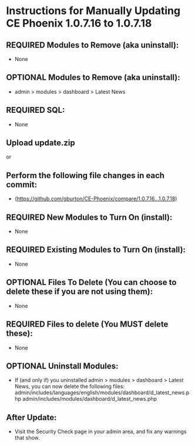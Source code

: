 # Instructions for Manually Updating CE Phoenix 1.0.7.16 to 1.0.7.18
## REQUIRED Modules to Remove (aka uninstall):
* None
## OPTIONAL  Modules to Remove (aka uninstall):
* admin > modules > dashboard > Latest News
## REQUIRED SQL:
* None
## Upload update.zip
or
## Perform the following file changes in each commit:
* (https://github.com/gburton/CE-Phoenix/compare/1.0.7.16...1.0.7.18)
## REQUIRED New Modules to Turn On (install):
* None
## REQUIRED Existing Modules to Turn On (install):
* None
## OPTIONAL Files To Delete (You can choose to delete these if you are not using them):
* None
## REQUIRED Files to delete (You MUST delete these):
* None
## OPTIONAL Uninstall Modules:
* If (and only if) you uninstalled admin > modules > dashboard > Latest News, you can now delete the following files:
admin/includes/languages/english/modules/dashboard/d_latest_news.php
admin/includes/modules/dashboard/d_latest_news.php
## After Update:
* Visit the Security Check page in your admin area, and fix any warnings that show.
